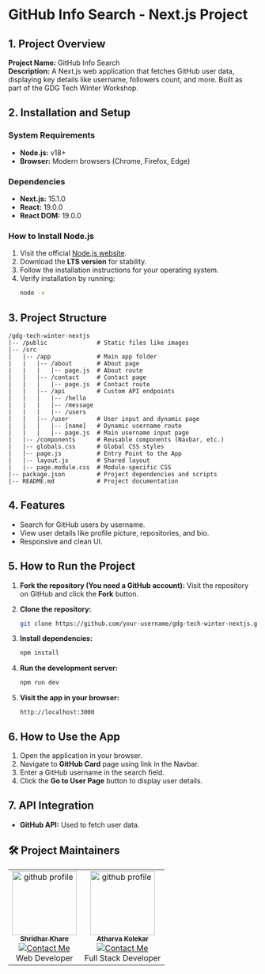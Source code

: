 # GitHub Info Search - Next.js Project

## 1. Project Overview

**Project Name:** GitHub Info Search\
**Description:** A Next.js web application that fetches GitHub user data, displaying key details like username, followers count, and more. Built as part of the GDG Tech Winter Workshop.

## 2. Installation and Setup

### System Requirements

- **Node.js:** v18+
- **Browser:** Modern browsers (Chrome, Firefox, Edge)

### Dependencies

- **Next.js:** 15.1.0
- **React:** 19.0.0
- **React DOM:** 19.0.0

### How to Install Node.js

1. Visit the official [Node.js website](https://nodejs.org/).
2. Download the **LTS version** for stability.
3. Follow the installation instructions for your operating system.
4. Verify installation by running:
   ```bash
   node -v
   ```

## 3. Project Structure

```
/gdg-tech-winter-nextjs
|-- /public              # Static files like images
|-- /src
|   |-- /app             # Main app folder
|   |   |-- /about       # About page
|   |   |   |-- page.js  # About route
|   |   |-- /contact     # Contact page
|   |   |   |-- page.js  # Contact route
|   |   |-- /api         # Custom API endpoints
|   |   |   |-- /hello
|   |   |   |-- /message
|   |   |   |-- /users
|   |   |-- /user        # User input and dynamic page
|   |   |   |-- [name]   # Dynamic username route
|   |   |   |-- page.js  # Main username input page
|   |-- /components      # Reusable components (Navbar, etc.)
|   |-- globals.css      # Global CSS styles
|   |-- page.js          # Entry Point to the App
|   |-- layout.js        # Shared layout
|   |-- page.module.css  # Module-specific CSS
|-- package.json         # Project dependencies and scripts
|-- README.md            # Project documentation
```

## 4. Features

- Search for GitHub users by username.
- View user details like profile picture, repositories, and bio.
- Responsive and clean UI.

## 5. How to Run the Project

1. **Fork the repository (You need a GitHub account):**
   Visit the repository on GitHub and click the **Fork** button.

2. **Clone the repository:**
   ```bash
   git clone https://github.com/your-username/gdg-tech-winter-nextjs.git
   ```
3. **Install dependencies:**
   ```bash
   npm install
   ```
4. **Run the development server:**
   ```bash
   npm run dev
   ```
5. **Visit the app in your browser:**
   ```
   http://localhost:3000
   ```

## 6. How to Use the App

1. Open the application in your browser.
2. Navigate to **GitHub Card** page using link in the Navbar.
3. Enter a GitHub username in the search field.
4. Click the **Go to User Page** button to display user details.

## 7. API Integration

- **GitHub API:** Used to fetch user data.

## 🛠️ Project Maintainers

<div align="center">
   <table cellspacing="20">
      <tbody>
         <td align="center">
            <a href="https://github.com/shridharkhare">
               <img alt="github profile" src="https://avatars.githubusercontent.com/u/83900378?v=4" width="130px;" margin="20px;">
               <br>
               <sub><b> Shridhar Khare </b></sub>
            </a>
            <br>
            <a href="https://www.linkedin.com/in/shridhar-khare/">
               <img src="https://img.shields.io/badge/-Contact%20Me-informational?style=flat&logo=gmail&logoColor=white&color=2bbc8a" alt="Contact Me">
            </a>
            <br>
            Web Developer
         </td>
         <td align="center">
            <a href="https://github.com/atharvakolekar">
               <img alt="github profile" src="https://avatars.githubusercontent.com/u/118675133?v=4" width="130px;">
               <br>
               <sub><b> Atharva Kolekar </b></sub>
            </a>
            <br>
            <a href="https://www.linkedin.com/in/atharva-kolekar/">
               <img src="https://img.shields.io/badge/-Contact%20Me-informational?style=flat&logo=gmail&logoColor=white&color=2bbc8a" alt="Contact Me">
            </a>
            <br>
            Full Stack Developer
         </td>
      </tbody>
   </table>
</div>

